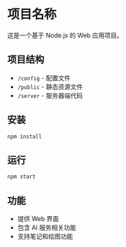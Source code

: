 # 项目名称

这是一个基于 Node.js 的 Web 应用项目。

## 项目结构

- `/config` - 配置文件
- `/public` - 静态资源文件
- `/server` - 服务器端代码

## 安装

```bash
npm install
```

## 运行

```bash
npm start
```

## 功能

- 提供 Web 界面
- 包含 AI 服务相关功能
- 支持笔记和绘图功能
